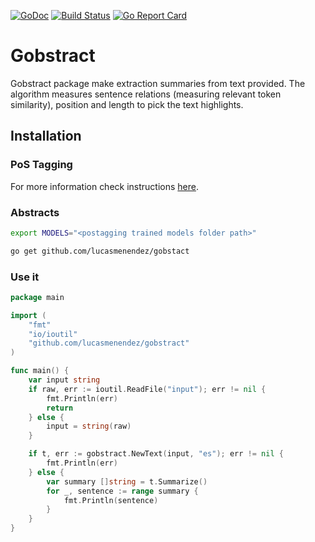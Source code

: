 [![GoDoc](https://godoc.org/github.com/lucasmenendez/gobstract?status.svg)](https://godoc.org/github.com/lucasmenendez/gobstract)
[![Build Status](https://travis-ci.org/lucasmenendez/gobstract.svg?branch=master)](https://travis-ci.org/lucasmenendez/gobstract)
[![Go Report Card](https://goreportcard.com/badge/github.com/lucasmenendez/gobstract)](https://goreportcard.com/report/github.com/lucasmenendez/gobstract)

# Gobstract
Gobstract package make extraction summaries from text provided. The algorithm measures sentence relations (measuring relevant token similarity), position and length to pick the text highlights.

## Installation
### PoS Tagging
For more information check instructions [here](https://github.com/lucasmenendez/gopostagger#train-corpus).

### Abstracts
```bash
export MODELS="<postagging trained models folder path>"

go get github.com/lucasmenendez/gobstact
```

### Use it
```go
package main

import (
    "fmt"
    "io/ioutil"
    "github.com/lucasmenendez/gobstract"
)

func main() {
    var input string
    if raw, err := ioutil.ReadFile("input"); err != nil {
        fmt.Println(err)
        return
    } else {
        input = string(raw)
    }

    if t, err := gobstract.NewText(input, "es"); err != nil {
        fmt.Println(err)
    } else {
        var summary []string = t.Summarize()
        for _, sentence := range summary {
            fmt.Println(sentence)
        }
    }    
}
```